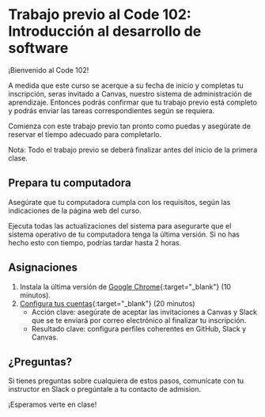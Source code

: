 # Trabajo previo al Code 102: Introducción al desarrollo de software

¡Bienvenido al Code 102!

A medida que este curso se acerque a su fecha de inicio y completas tu inscripción, seras invitado a Canvas, nuestro sistema de administración de aprendizaje. Entonces podrás confirmar que tu trabajo previo está completo y podrás enviar las tareas correspondientes según se requiera.

Comienza con este trabajo previo tan pronto como puedas y asegúrate de reservar el tiempo adecuado para completarlo.

Nota: Todo el trabajo previo se deberá finalizar antes del inicio de la primera clase.

## Prepara tu computadora

Asegúrate que tu computadora cumpla con los requisitos, según las indicaciones de la página web del curso.

Ejecuta todas las actualizaciones del sistema para asegurarte que el sistema operativo de tu computadora tenga la última versión. Si no has hecho esto con tiempo, podrías tardar hasta 2 horas.

## Asignaciones

1. Instala la última versión de [Google Chrome](https://www.google.com/chrome/){:target="_blank"} (10 minutos).
2. [Configura tus cuentas](https://codefellows.github.io/common_curriculum/prework/setup-your-accounts.html){:target="_blank"} (20 minutos)
    - Acción clave: asegúrate de aceptar las invitaciones a Canvas y Slack que se te enviará por correo electrónico al finalizar tu inscripción.
    - Resultado clave: configura perfiles coherentes en GitHub, Slack y Canvas.

## ¿Preguntas?

Si tienes preguntas sobre cualquiera de estos pasos, comunícate con tu instructor en Slack o pregúntale a tu contacto de admision.

¡Esperamos verte en clase!